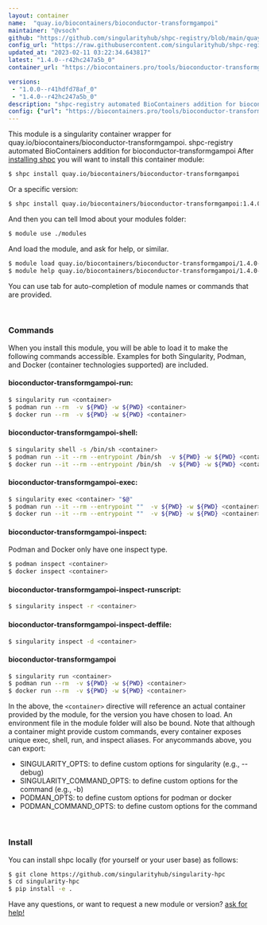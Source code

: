```yaml
---
layout: container
name:  "quay.io/biocontainers/bioconductor-transformgampoi"
maintainer: "@vsoch"
github: "https://github.com/singularityhub/shpc-registry/blob/main/quay.io/biocontainers/bioconductor-transformgampoi/container.yaml"
config_url: "https://raw.githubusercontent.com/singularityhub/shpc-registry/main/quay.io/biocontainers/bioconductor-transformgampoi/container.yaml"
updated_at: "2023-02-11 03:22:34.643817"
latest: "1.4.0--r42hc247a5b_0"
container_url: "https://biocontainers.pro/tools/bioconductor-transformgampoi"

versions:
 - "1.0.0--r41hdfd78af_0"
 - "1.4.0--r42hc247a5b_0"
description: "shpc-registry automated BioContainers addition for bioconductor-transformgampoi"
config: {"url": "https://biocontainers.pro/tools/bioconductor-transformgampoi", "maintainer": "@vsoch", "description": "shpc-registry automated BioContainers addition for bioconductor-transformgampoi", "latest": {"1.4.0--r42hc247a5b_0": "sha256:656e38842e804d60ca0afb310cf90d7216254d5f2156d38bd980bc14c9a6ef4e"}, "tags": {"1.0.0--r41hdfd78af_0": "sha256:d53aabb903c7d2b4b3acd74998ec3c31fd31fab0ead5c7b854d94db029dcb0e6", "1.4.0--r42hc247a5b_0": "sha256:656e38842e804d60ca0afb310cf90d7216254d5f2156d38bd980bc14c9a6ef4e"}, "docker": "quay.io/biocontainers/bioconductor-transformgampoi"}
---
```


This module is a singularity container wrapper for quay.io/biocontainers/bioconductor-transformgampoi.
shpc-registry automated BioContainers addition for bioconductor-transformgampoi
After [installing shpc](#install) you will want to install this container module:


```bash
$ shpc install quay.io/biocontainers/bioconductor-transformgampoi
```

Or a specific version:

```bash
$ shpc install quay.io/biocontainers/bioconductor-transformgampoi:1.4.0--r42hc247a5b_0
```

And then you can tell lmod about your modules folder:

```bash
$ module use ./modules
```

And load the module, and ask for help, or similar.

```bash
$ module load quay.io/biocontainers/bioconductor-transformgampoi/1.4.0--r42hc247a5b_0
$ module help quay.io/biocontainers/bioconductor-transformgampoi/1.4.0--r42hc247a5b_0
```

You can use tab for auto-completion of module names or commands that are provided.

<br>

### Commands

When you install this module, you will be able to load it to make the following commands accessible.
Examples for both Singularity, Podman, and Docker (container technologies supported) are included.

#### bioconductor-transformgampoi-run:

```bash
$ singularity run <container>
$ podman run --rm  -v ${PWD} -w ${PWD} <container>
$ docker run --rm  -v ${PWD} -w ${PWD} <container>
```

#### bioconductor-transformgampoi-shell:

```bash
$ singularity shell -s /bin/sh <container>
$ podman run --it --rm --entrypoint /bin/sh  -v ${PWD} -w ${PWD} <container>
$ docker run --it --rm --entrypoint /bin/sh  -v ${PWD} -w ${PWD} <container>
```

#### bioconductor-transformgampoi-exec:

```bash
$ singularity exec <container> "$@"
$ podman run --it --rm --entrypoint ""  -v ${PWD} -w ${PWD} <container> "$@"
$ docker run --it --rm --entrypoint ""  -v ${PWD} -w ${PWD} <container> "$@"
```

#### bioconductor-transformgampoi-inspect:

Podman and Docker only have one inspect type.

```bash
$ podman inspect <container>
$ docker inspect <container>
```

#### bioconductor-transformgampoi-inspect-runscript:

```bash
$ singularity inspect -r <container>
```

#### bioconductor-transformgampoi-inspect-deffile:

```bash
$ singularity inspect -d <container>
```



#### bioconductor-transformgampoi

```bash
$ singularity run <container>
$ podman run --rm  -v ${PWD} -w ${PWD} <container>
$ docker run --rm  -v ${PWD} -w ${PWD} <container>
```


In the above, the `<container>` directive will reference an actual container provided
by the module, for the version you have chosen to load. An environment file in the
module folder will also be bound. Note that although a container
might provide custom commands, every container exposes unique exec, shell, run, and
inspect aliases. For anycommands above, you can export:

 - SINGULARITY_OPTS: to define custom options for singularity (e.g., --debug)
 - SINGULARITY_COMMAND_OPTS: to define custom options for the command (e.g., -b)
 - PODMAN_OPTS: to define custom options for podman or docker
 - PODMAN_COMMAND_OPTS: to define custom options for the command

<br>

### Install

You can install shpc locally (for yourself or your user base) as follows:

```bash
$ git clone https://github.com/singularityhub/singularity-hpc
$ cd singularity-hpc
$ pip install -e .
```

Have any questions, or want to request a new module or version? [ask for help!](https://github.com/singularityhub/singularity-hpc/issues)